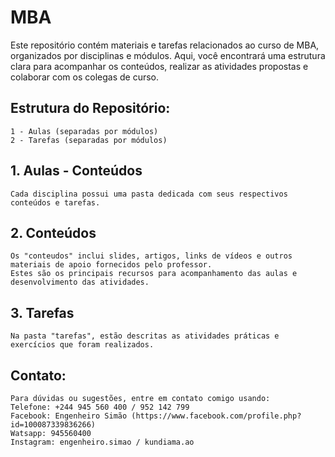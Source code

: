 # MBA

Este repositório contém materiais e tarefas relacionados ao curso de MBA, organizados por disciplinas e módulos. 
Aqui, você encontrará uma estrutura clara para acompanhar os conteúdos, realizar as atividades propostas 
e colaborar com os colegas de curso.

## Estrutura do Repositório:
	1 - Aulas (separadas por módulos)
	2 - Tarefas (separadas por módulos)
	
## 1. Aulas - Conteúdos
	Cada disciplina possui uma pasta dedicada com seus respectivos conteúdos e tarefas. 

## 2. Conteúdos
	Os "conteudos" inclui slides, artigos, links de vídeos e outros materiais de apoio fornecidos pelo professor. 
	Estes são os principais recursos para acompanhamento das aulas e desenvolvimento das atividades.

## 3. Tarefas
	Na pasta "tarefas", estão descritas as atividades práticas e exercícios que foram realizados. 
	
## Contato:
	Para dúvidas ou sugestões, entre em contato comigo usando: 
	Telefone: +244 945 560 400 / 952 142 799
	Facebook: Engenheiro Simão (https://www.facebook.com/profile.php?id=100087339836266)
	Watsapp: 945560400
	Instagram: engenheiro.simao / kundiama.ao
	
